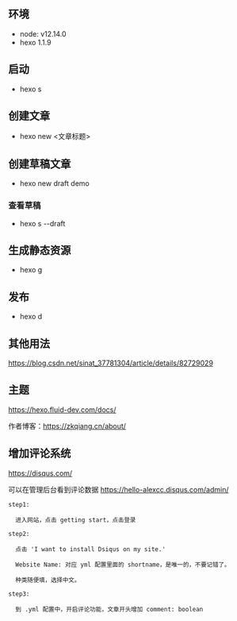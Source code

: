 ## 环境

- node: v12.14.0
- hexo 1.1.9

## 启动

- hexo s

## 创建文章

- hexo new <page> <文章标题>

## 创建草稿文章
- hexo new draft demo

### 查看草稿
- hexo s --draft

## 生成静态资源

- hexo g

## 发布

- hexo d

## 其他用法
https://blog.csdn.net/sinat_37781304/article/details/82729029

## 主题
https://hexo.fluid-dev.com/docs/


作者博客：https://zkqiang.cn/about/

## 增加评论系统

https://disqus.com/

可以在管理后台看到评论数据
https://hello-alexcc.disqus.com/admin/

```
step1:

  进入网站，点击 getting start，点击登录

step2:

  点击 'I want to install Dsiqus on my site.'

  Website Name: 对应 yml 配置里面的 shortname，是唯一的，不要记错了。

  种类随便填，选择中文。

step3:

  到 .yml 配置中，开启评论功能，文章开头增加 comment: boolean
```

